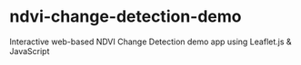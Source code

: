 # ndvi-change-detection-demo
Interactive web-based NDVI Change Detection demo app using Leaflet.js &amp; JavaScript
